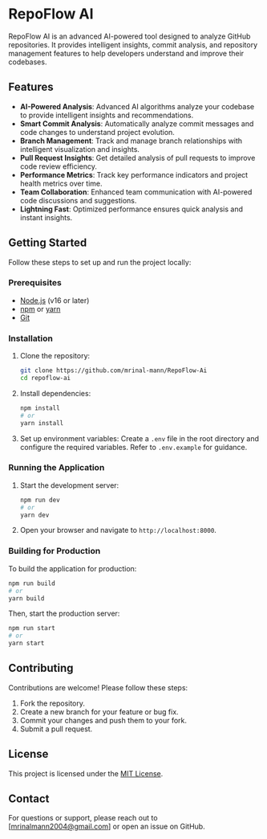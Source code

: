 # RepoFlow AI

RepoFlow AI is an advanced AI-powered tool designed to analyze GitHub repositories. It provides intelligent insights, commit analysis, and repository management features to help developers understand and improve their codebases.

## Features

- **AI-Powered Analysis**: Advanced AI algorithms analyze your codebase to provide intelligent insights and recommendations.
- **Smart Commit Analysis**: Automatically analyze commit messages and code changes to understand project evolution.
- **Branch Management**: Track and manage branch relationships with intelligent visualization and insights.
- **Pull Request Insights**: Get detailed analysis of pull requests to improve code review efficiency.
- **Performance Metrics**: Track key performance indicators and project health metrics over time.
- **Team Collaboration**: Enhanced team communication with AI-powered code discussions and suggestions.
- **Lightning Fast**: Optimized performance ensures quick analysis and instant insights.

## Getting Started

Follow these steps to set up and run the project locally:

### Prerequisites

- [Node.js](https://nodejs.org/) (v16 or later)
- [npm](https://www.npmjs.com/) or [yarn](https://yarnpkg.com/)
- [Git](https://git-scm.com/)

### Installation

1. Clone the repository:
   ```bash
   git clone https://github.com/mrinal-mann/RepoFlow-Ai
   cd repoflow-ai
   ```

2. Install dependencies:
   ```bash
   npm install
   # or
   yarn install
   ```

3. Set up environment variables:
   Create a `.env` file in the root directory and configure the required variables. Refer to `.env.example` for guidance.

### Running the Application

1. Start the development server:
   ```bash
   npm run dev
   # or
   yarn dev
   ```

2. Open your browser and navigate to `http://localhost:8000`.

### Building for Production

To build the application for production:
```bash
npm run build
# or
yarn build
```

Then, start the production server:
```bash
npm run start
# or
yarn start
```

## Contributing

Contributions are welcome! Please follow these steps:

1. Fork the repository.
2. Create a new branch for your feature or bug fix.
3. Commit your changes and push them to your fork.
4. Submit a pull request.

## License

This project is licensed under the [MIT License](LICENSE).

## Contact

For questions or support, please reach out to [mrinalmann2004@gmail.com] or open an issue on GitHub.
